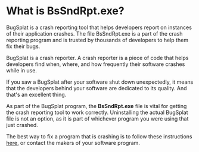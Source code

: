 # What is BsSndRpt.exe?

BugSplat is a crash reporting tool that helps developers report on instances of their application crashes. The file BsSndRpt.exe is a part of the crash reporting program and is trusted by thousands of developers to help them fix their bugs.

BugSplat is a crash reporter. A crash reporter is a piece of code that helps developers find when, where, and how frequently their software crashes while in use.

If you saw a BugSplat after your software shut down unexpectedly, it means that the developers behind your software are dedicated to its quality. And that's an excellent thing.

As part of the BugSplat program, the **BsSndRpt.exe** file is vital for getting the crash reporting tool to work correctly. Uninstalling the actual BugSplat file is not an option, as it is part of whichever program you were using that just crashed.

The best way to fix a program that is crashing is to follow these instructions [here](https://www.bugsplat.com/docs/crash-help/how-to-fix-bugsplat), or contact the makers of your software program.

